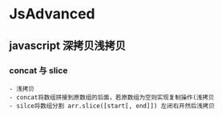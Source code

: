 # JsAdvanced
## javascript 深拷贝浅拷贝
### concat 与 slice
    - 浅拷贝
    - concat将数组拼接到原数组的后面，若原数组为空则实现复制操作(浅拷贝
    - silce将数组分割 arr.slice([start[, end]]) 左闭右开然后浅拷贝